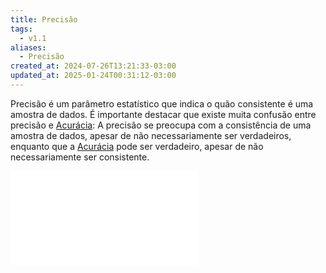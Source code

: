 ```yaml
---
title: Precisão
tags:
  - v1.1
aliases:
  - Precisão
created_at: 2024-07-26T13:21:33-03:00
updated_at: 2025-01-24T00:31:12-03:00
---
```

Precisão é um parâmetro estatístico que indica o quão consistente é uma amostra de dados. É importante destacar que existe muita confusão entre precisão e [Acurácia](content/atomos/2024/07/26/Acuracia.md): A precisão se preocupa com a consistência de uma amostra de dados, apesar de não necessariamente ser verdadeiros, enquanto que a  [Acurácia](content/atomos/2024/07/26/Acuracia.md) pode ser verdadeiro, apesar de não necessariamente ser consistente.

![2024-07-19-precisao_acuracia.excalidraw](../../../../../_excalidraw/2024-07-19-precisao_acuracia.excalidraw.md)

